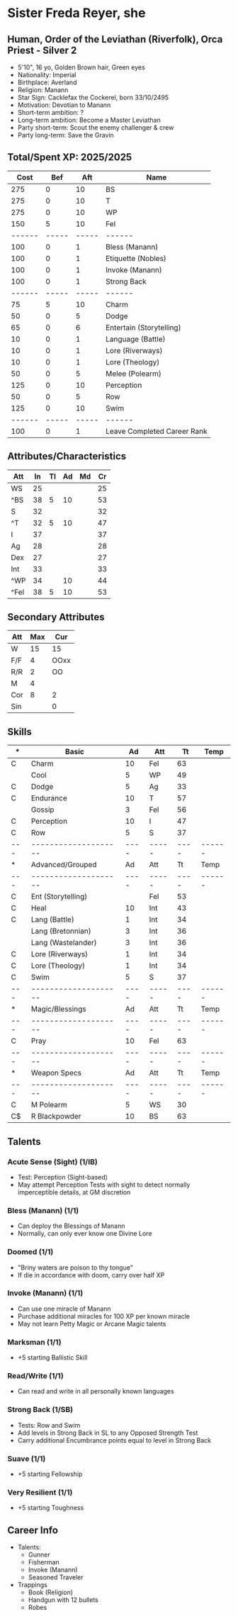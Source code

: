 # Sister Freda Reyer, she
## Human, Order of the Leviathan (Riverfolk), Orca Priest - Silver 2
- 5'10", 16 yo, Golden Brown hair, Green eyes
- Nationality: Imperial
- Birthplace: Averland
- Religion: Manann
- Star Sign: Cacklefax the Cockerel, born 33/10/2495
- Motivation: Devotian to Manann
- Short-term ambition: ?
- Long-term ambition: Become a Master Leviathan
- Party short-term: Scout the enemy challenger & crew
- Party long-term: Save the Gravin

## Total/Spent XP: 2025/2025
| Cost | Bef | Aft | Name
|------|-----|-----|------
|  275 |   0 |  10 | BS
|  275 |   0 |  10 | T
|  275 |   0 |  10 | WP
|  150 |   5 |  10 | Fel
|------|-----|-----|------
|  100 |   0 |   1 | Bless (Manann)
|  100 |   0 |   1 | Etiquette (Nobles)
|  100 |   0 |   1 | Invoke (Manann)
|  100 |   0 |   1 | Strong Back
|------|-----|-----|------
|   75 |   5 |  10 | Charm
|   50 |   0 |   5 | Dodge
|   65 |   0 |   6 | Entertain (Storytelling)
|   10 |   0 |   1 | Language (Battle)
|   10 |   0 |   1 | Lore (Riverways)
|   10 |   0 |   1 | Lore (Theology)
|   50 |   0 |   5 | Melee (Polearm)
|  125 |   0 |  10 | Perception
|   50 |   0 |   5 | Row
|  125 |   0 |  10 | Swim
|------|-----|-----|------
|  100 |   0 |   1 | Leave Completed Career Rank

## Attributes/Characteristics
| Att | In | Tl | Ad | Md | Cr |
|-----|----|----|----|----|----|
| WS  | 25 |    |    |    | 25 |
|^BS  | 38 |  5 | 10 |    | 53 |
| S   | 32 |    |    |    | 32 |
|^T   | 32 |  5 | 10 |    | 47 |
| I   | 37 |    |    |    | 37 |
| Ag  | 28 |    |    |    | 28 |
| Dex | 27 |    |    |    | 27 |
| Int | 33 |    |    |    | 33 |
|^WP  | 34 |    | 10 |    | 44 |
|^Fel | 38 |  5 | 10 |    | 53 |

## Secondary Attributes
| Att | Max | Cur  |
|-----|-----|------|
| W   |  15 | 15
| F/F |   4 | OOxx
| R/R |   2 | OO
| M   |   4 |
| Cor |   8 | 2
| Sin |     | 0

## Skills
| * | Basic              | Ad | Att | Tt | Temp
|---|--------------------|----|-----|----|------
| C | Charm              | 10 | Fel | 63 |
|   | Cool               |  5 | WP  | 49 |
| C | Dodge              |  5 | Ag  | 33 |
| C | Endurance          | 10 | T   | 57 |
|   | Gossip             |  3 | Fel | 56 |
| C | Perception         | 10 | I   | 47 |
| C | Row                |  5 | S   | 37 |
|---|--------------------|----|-----|----|------
| * | Advanced/Grouped   | Ad | Att | Tt | Temp
|---|--------------------|----|-----|----|------
| C | Ent (Storytelling) |    | Fel | 53 |
| C | Heal               | 10 | Int | 43 |
| C | Lang (Battle)      |  1 | Int | 34 |
|   | Lang (Bretonnian)  |  3 | Int | 36 |
|   | Lang (Wastelander) |  3 | Int | 36 |
| C | Lore (Riverways)   |  1 | Int | 34 |
| C | Lore (Theology)    |  1 | Int | 34 |
| C | Swim               |  5 | S   | 37 |
|---|--------------------|----|-----|----|------
| * | Magic/Blessings    | Ad | Att | Tt | Temp
|---|--------------------|----|-----|----|------
| C | Pray               | 10 | Fel | 63 |
|---|--------------------|----|-----|----|------
| * | Weapon Specs       | Ad | Att | Tt | Temp
|---|--------------------|----|-----|----|------
| C | M Polearm          |  5 | WS  | 30 |
| C$| R Blackpowder      | 10 | BS  | 63 |

## Talents
### Acute Sense (Sight) (1/IB)
- Test: Perception (Sight-based)
- May attempt Perception Tests with sight to detect normally imperceptible details, at GM discretion

### Bless (Manann) (1/1)
- Can deploy the Blessings of Manann
- Normally, can only ever know one Divine Lore

### Doomed (1/1)
- "Briny waters are poison to thy tongue"
- If die in accordance with doom, carry over half XP

### Invoke (Manann) (1/1)
- Can use one miracle of Manann
- Purchase additional miracles for 100 XP per known miracle
- May not learn Petty Magic or Arcane Magic talents

### Marksman (1/1)
- +5 starting Ballistic Skill

### Read/Write (1/1)
- Can read and write in all personally known languages

### Strong Back (1/SB)
- Tests: Row and Swim
- Add levels in Strong Back in SL to any Opposed Strength Test
- Carry additional Encumbrance points equal to level in Strong Back

### Suave (1/1)
- +5 starting Fellowship

### Very Resilient (1/1)
- +5 starting Toughness

## Career Info
- Talents:
    - Gunner
    - Fisherman
    - Invoke (Manann)
    - Seasoned Traveler
- Trappings
    - Book (Religion)
    - Handgun with 12 bullets
    - Robes
